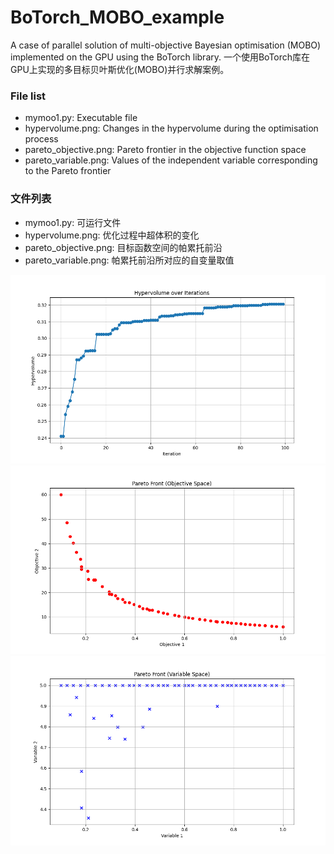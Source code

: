 # BoTorch_MOBO_example
A case of parallel solution of multi-objective Bayesian optimisation (MOBO) implemented on the GPU using the BoTorch library.
一个使用BoTorch库在GPU上实现的多目标贝叶斯优化(MOBO)并行求解案例。

### File list
* mymoo1.py: Executable file
* hypervolume.png: Changes in the hypervolume during the optimisation process
* pareto_objective.png: Pareto frontier in the objective function space
* pareto_variable.png: Values of the independent variable corresponding to the Pareto frontier

### 文件列表
* mymoo1.py: 可运行文件
* hypervolume.png: 优化过程中超体积的变化
* pareto_objective.png: 目标函数空间的帕累托前沿
* pareto_variable.png: 帕累托前沿所对应的自变量取值

![hypervolume.png](hypervolume.png)
![pareto_objective.png](pareto_objective.png)
![pareto_variable.png](pareto_variable.png)

